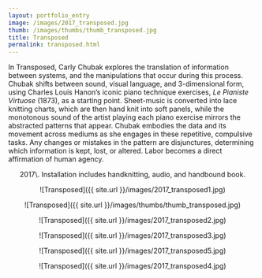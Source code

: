 ```yaml
---
layout: portfolio_entry
image: /images/2017_transposed.jpg
thumb: /images/thumbs/thumb_transposed.jpg
title: Transposed
permalink: transposed.html
---
```

<!--description-->
<div style="text-align:left" markdown="1">

In Transposed, Carly Chubak explores the translation of information between systems, and the manipulations that occur during this process.  Chubak shifts between sound, visual language, and 3-dimensional form, using Charles Louis Hanon’s iconic piano technique exercises, <i>Le Pianiste Virtuose</i> (1873), as a starting point.  Sheet-music is converted into lace knitting charts, which are then hand knit into soft panels, while the monotonous sound of the artist playing each piano exercise mirrors the abstracted patterns that appear.  Chubak embodies the data and its movement across mediums as she engages in these repetitive, compulsive tasks.  Any changes or mistakes in the pattern are disjunctures, determining which information is kept, lost, or altered.  Labor becomes a direct affirmation of human agency.
</div>

<div style="text-align:center" markdown="1">
2017\. Installation includes handknitting, audio, and handbound book.

![Transposed]({{ site.url }}/images/2017_transposed1.jpg)

![Transposed]({{ site.url }}/images/thumbs/thumb_transposed.jpg)

![Transposed]({{ site.url }}/images/2017_transposed2.jpg)

![Transposed]({{ site.url }}/images/2017_transposed3.jpg)

![Transposed]({{ site.url }}/images/2017_transposed5.jpg)

![Transposed]({{ site.url }}/images/2017_transposed4.jpg)


</div>